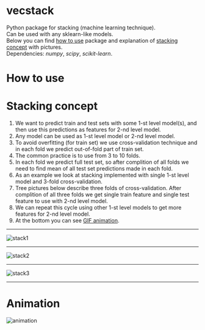 # vecstack
Python package for stacking (machine learning technique).  
Can be used with any sklearn-like models.  
Below you can find [how to use](https://github.com/vecxoz/vecstack#how-to-use) package and explanation of [stacking concept](https://github.com/vecxoz/vecstack#stacking-concept) with pictures.  
Dependencies: *numpy*, *scipy*, *scikit-learn*.

# How to use

# Stacking concept

1. We want to predict train and test sets with some 1-st level model(s), and then use this predictions as features for 2-nd level model.  
2. Any model can be used as 1-st level model or 2-nd level model.
3. To avoid overfitting (for train set) we use cross-validation technique and in each fold we predict out-of-fold part of train set.
4. The common practice is to use from 3 to 10 folds.
5. In each fold we predict full test set, so after complition of all folds we need to find mean of all test set predictions made in each fold.
6. As an example we look at stacking implemented with single 1-st level model and 3-fold cross-validation.
7. Tree pictures below describe three folds of cross-validation. After complition of all three folds we get single train feature and single test feature to use with 2-nd level model.
8. We can repeat this cycle using other 1-st level models to get more features for 2-nd level model.
9. At the bottom you can see [GIF animation](https://github.com/vecxoz/vecstack/blob/master/README.md#animation).

***
![stack1](https://github.com/vecxoz/vecstack/blob/master/pic/dia1.png "Fold 1 of 3")
***
![stack2](https://github.com/vecxoz/vecstack/blob/master/pic/dia2.png "Fold 2 of 3")
***
![stack3](https://github.com/vecxoz/vecstack/blob/master/pic/dia3.png "Fold 3 of 3")
***

# Animation
![animation](https://github.com/vecxoz/vecstack/blob/master/pic/dia.gif "Animation")
